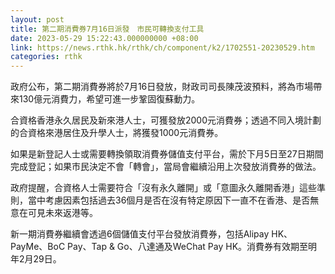 ```yaml
---
layout: post
title: 第二期消費券7月16日派發　市民可轉換支付工具
date: 2023-05-29 15:22:43.000000000 +08:00
link: https://news.rthk.hk/rthk/ch/component/k2/1702551-20230529.htm
categories: rthk
---
```


政府公布，第二期消費券將於7月16日發放，財政司司長陳茂波預料，將為市場帶來130億元消費力，希望可進一步鞏固復蘇動力。

合資格香港永久居民及新來港人士，可獲發放2000元消費券；透過不同入境計劃的合資格來港居住及升學人士，將獲發1000元消費券。

如果是新登記人士或需要轉換領取消費券儲值支付平台，需於下月5日至27日期間完成登記；如果市民決定不會「轉會」，當局會繼續沿用上次發放消費券的做法。

政府提醒，合資格人士需要符合「沒有永久離開」或「意圖永久離開香港」這些準則，當中考慮因素包括過去36個月是否在沒有特定原因下一直不在香港、是否無意在可見未來返港等。

新一期消費券繼續會透過6個儲值支付平台發放消費券，包括Alipay HK、PayMe、BoC Pay、Tap & Go、八達通及WeChat Pay HK。消費券有效期至明年2月29日。

